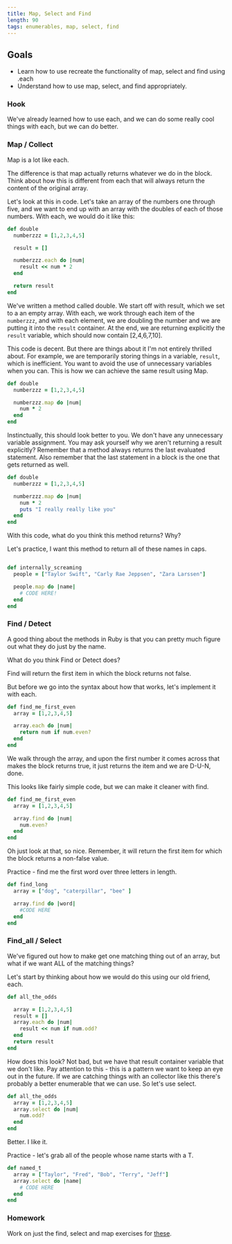 ```yaml
---
title: Map, Select and Find
length: 90
tags: enumerables, map, select, find
---
```


## Goals

* Learn how to use recreate the functionality of map, select and find
using .each
* Understand how to use map, select, and find appropriately.

### Hook

We've already learned how to use each, and we can do some really cool
things with each, but we can do better.

### Map / Collect

Map is a lot like each.

The difference is that map actually returns whatever we do in the block. Think about how this is different from each that will always return the content of the original array.

Let's look at this in code. Let's take an array of the numbers one through five, and we want to end up with an array with the doubles of each of those numbers. With each, we would do it like this:

```ruby
def double
  numberzzz = [1,2,3,4,5]

  result = []

  numberzzz.each do |num|
    result << num * 2
  end

  return result
end
```

We've written a method called double. We start off with result, which we set to a an empty array. With each, we work through each item of the `numberzzz`, and with each element, we are doubling the number and we are putting it into the `result` container. At the end, we are returning explicitly the `result` variable, which should now contain [2,4,6,7,10].

This code is decent. But there are things about it I'm not entirely thrilled about. For example, we are temporarily storing things in a variable, `result`, which is inefficient. You want to avoid the use of unnecessary variables when you can. This is how we can achieve the same result using Map.

```ruby
def double
  numberzzz = [1,2,3,4,5]

  numberzzz.map do |num|
    num * 2
  end
end
```

Instinctually, this should look better to you. We don't have any unnecessary variable assignment. You may ask yourself why we aren't returning a result explicitly? Remember that a method always returns the last evaluated statement. Also remember that the last statement in a block is the one that gets returned as well.

```ruby
def double
  numberzzz = [1,2,3,4,5]

  numberzzz.map do |num|
    num * 2
    puts "I really really like you"
  end
end
```

With this code, what do you think this method returns? Why?

Let's practice, I want this method to return all of these names in caps.

```ruby

def internally_screaming
  people = ["Taylor Swift", "Carly Rae Jeppsen", "Zara Larssen"]

  people.map do |name|
    # CODE HERE!
  end
end
```

### Find / Detect

A good thing about the methods in Ruby is that you can pretty much figure out what they do just by the name.

What do you think Find or Detect does?

Find will return the first item in which the block returns not false.

But before we go into the syntax about how that works, let's implement it with each.

```ruby
def find_me_first_even
  array = [1,2,3,4,5]

  array.each do |num|
    return num if num.even?
  end
end
```

We walk through the array, and upon the first number it comes across that makes the block returns true, it just returns the item and we are D-U-N, done.

This looks like fairly simple code, but we can make it cleaner with find.

```ruby
def find_me_first_even
  array = [1,2,3,4,5]

  array.find do |num|
    num.even?
  end
end
```

Oh just look at that, so nice. Remember, it will return the first item for which the block returns a non-false value.

Practice - find me the first word over three letters in length.

```ruby
def find_long
  array = ["dog", "caterpillar", "bee" ]

  array.find do |word|
    #CODE HERE
  end
end
```

### Find_all / Select

We've figured out how to make get one matching thing out of an array, but what if we want ALL of the matching things?

Let's start by thinking about how we would do this using our old friend, each.

```ruby
def all_the_odds

  array = [1,2,3,4,5]
  result = []
  array.each do |num|
    result << num if num.odd?
  end
  return result
end
```

How does this look? Not bad, but we have that result container variable that we don't like. Pay attention to this - this is a pattern we want to keep an eye out in the future. If we are catching things with an collector like this there's probably a better enumerable that we can use. So let's use select.

```ruby
def all_the_odds
  array = [1,2,3,4,5]
  array.select do |num|
    num.odd?
  end
end
```

Better. I like it.

Practice - let's grab all of the people whose name starts with a T.

```ruby
def named_t
  array = ["Taylor", "Fred", "Bob", "Terry", "Jeff"]
  array.select do |name|
    # CODE HERE
  end
end
```

### Homework

Work on just the find, select and map exercises for [these](https://github.com/turingschool/enums-exercises).
